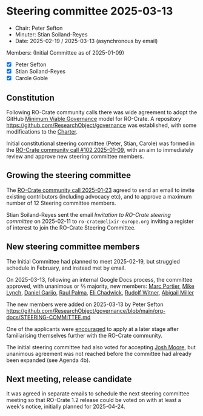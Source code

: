 # Steering committee 2025-03-13

* Chair: Peter Sefton
* Minuter: Stian Soiland-Reyes
* Date: 2025-02-19 / 2025-03-13 (asynchronous by email)

Members: (Initial Committee as of 2025-01-09)
- [x] Peter Sefton
- [x] Stian Soiland-Reyes
- [x] Carole Goble

## Constitution

Following RO-Crate community calls there was wide agreement to adopt the GitHub [Minimum Viable Governance](https://github.com/github/MVG) model for RO-Crate. A repository <https://github.com/ResearchObject/governance> was established, with some modifications to the [Charter](https://github.com/ResearchObject/governance/blob/main/org-docs/CHARTER.md). 

Initial constitutional steering committee (Peter, Stian, Carole) was formed in the [RO-Crate community call #102 2025-01-09](https://docs.google.com/document/d/1vg805CJ4QXY6CCBNR-8ETgkbOCAMqSKJPCKOTNxrIbk/edit?tab=t.0#heading=h.knqxqvxkve72), with an aim to immediately review and approve new steering committee members.

## Growing the steering committee

The [RO-Crate community call 2025-01-23](https://docs.google.com/document/d/1vg805CJ4QXY6CCBNR-8ETgkbOCAMqSKJPCKOTNxrIbk/edit?tab=t.0#heading=h.o40gowbobhlm) agreed to send an email to invite existing contributors (including advocacy etc), and to approve a maximum number of 12 Steering committee members.

Stian Soiland-Reyes sent the email _Invitation to RO-Crate steering committee_ on 2025-02-11 to `ro-crate@elixir-europe.org` inviting a register of interest to join the RO-Crate Steering Committee.

## New steering committee members

The Initial Committee had planned to meet 2025-02-19, but struggled schedule in February, and instead met by email.

On 2025-03-13, following an internal Google Docs process, the committee approved, with unanimous or ⅔ majority, new members: [Marc Portier](https://github.com/ResearchObject/governance/pull/10), [Mike Lynch](https://github.com/ResearchObject/governance/pull/8), [Daniel Garijo](https://github.com/ResearchObject/governance/pull/5), [Raul Palma](https://github.com/ResearchObject/governance/pull/9), [Eli Chadwick](https://github.com/ResearchObject/governance/pull/4), [Rudolf Witner](https://github.com/ResearchObject/governance/pull/6), [Abigail Miller](https://github.com/ResearchObject/governance/pull/11)

The new members were added on  2025-03-13 by Peter Sefton https://github.com/ResearchObject/governance/blob/main/org-docs/STEERING-COMMITTEE.md 

One of the applicants were [encouraged](https://github.com/ResearchObject/governance/pull/7) to apply at a later stage after familiarising themselves further with the RO-Crate community. 

The initial steering committee had also voted for accepting [Josh Moore](https://github.com/ResearchObject/governance/pull/12), but unanimous agreement was not reached before the committee had already been expanded (see Agenda 4b).

## Next meeting, release candidate

It was agreed in separate emails to schedule the next steering committee meeting so that RO-Crate 1.2 release could be voted on with at least a week's notice, initially planned for 2025-04-24.
